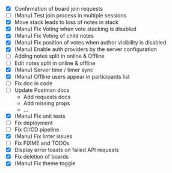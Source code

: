 - [x] Confirmation of board join requests
- [ ] (Manu) Test join process in multiple sessions
- [X] Move stack leads to loss of notes in stack
- [X] (Manu) Fix Voting when vote stacking is disabled
- [X] (Manu) Fix Voting of child notes
- [X] (Manu) Fix position of votes when author visibility is disabled
- [X] (Manu) Enable auth providers by the server configuration
- [ ] Adding notes split in online & Offline
- [ ] Edit notes split in online & offline
- [X] (Manu) Server time / timer sync
- [X] (Manu) Offline users appear in participants list
- [ ] Fix doc in code
- [ ] Update Postman docs
  - Add requests docs
  - Add missing props
  - ...
- [X] (Manu) Fix unit tests
- [ ] Fix deployment
- [ ] Fix CI/CD pipeline
- [X] (Manu) Fix linter issues
- [ ] Fix FIXME and TODOs
- [X] Display error toasts on failed API requests
- [X] Fix deletion of boards
- [X] (Manu) Fix theme toggle
